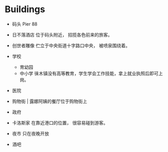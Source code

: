 # Buildings


* 码头 Pier 88

* 日不落酒店 
位于码头附近， 招揽各色前来的旅客。

* 创世者雕像
伫立于中央街道十字路口中央， 被喷泉围绕着。

* 学校
  * 育幼园
  * 中小学
徕木镇没有高等教育，学生学会工作技能，拿上就业执照后即可上岗。

* 医院
* 购物街
    | 露娜阿姨的餐厅位于购物街上
* 政府
* 卡洛斯家
在靠近港口的位置， 很容易碰到游客。

* 夜市
只在夜晚开放
* 酒吧